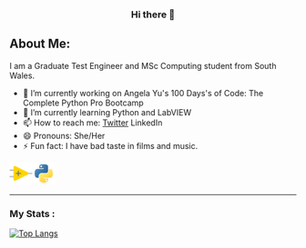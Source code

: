 
<div id="header" align="center">
  
  ### Hi there 👋
  
</div>

## About Me:
I am a Graduate Test Engineer and MSc Computing student from South Wales.

- 🔭 I’m currently working on Angela Yu's 100 Days's of Code: The Complete Python Pro Bootcamp
- 🌱 I’m currently learning Python and LabVIEW
- 📫 How to reach me: <a href="https://twitter.com/kirstysees">Twitter</a> LinkedIn
- 😄 Pronouns: She/Her
- ⚡ Fun fact: I have bad taste in films and music.

<img src="https://github.com/devicons/devicon/blob/master/icons/labview/labview-original.svg" width ="40px"><img src="https://github.com/devicons/devicon/blob/master/icons/python/python-original.svg" width ="40px">

---

### My Stats :

[![Top Langs](https://github-readme-stats.vercel.app/api/top-langs/?username=jeffsty&layout=compact&theme=vision-friendly-dark)](https://github.com/anuraghazra/github-readme-stats)
